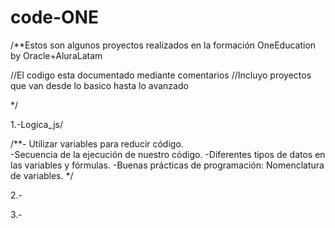 # code-ONE
/**Estos son algunos proyectos realizados en la formación OneEducation by Oracle+AluraLatam

//El codigo esta documentado mediante comentarios
//Incluyo proyectos que van desde lo basico hasta lo avanzado

*/

1.-Logica_js/

/**- Utilizar variables para reducir código.  
   -Secuencia de la ejecución de nuestro código.
   -Diferentes tipos de datos en las variables y fórmulas.
   -Buenas prácticas de programación: Nomenclatura de variables.
*/

2.-

3.-
